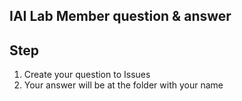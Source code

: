## IAI Lab Member question & answer

## Step
1. Create your question to Issues
2. Your answer will be at the folder with your name
